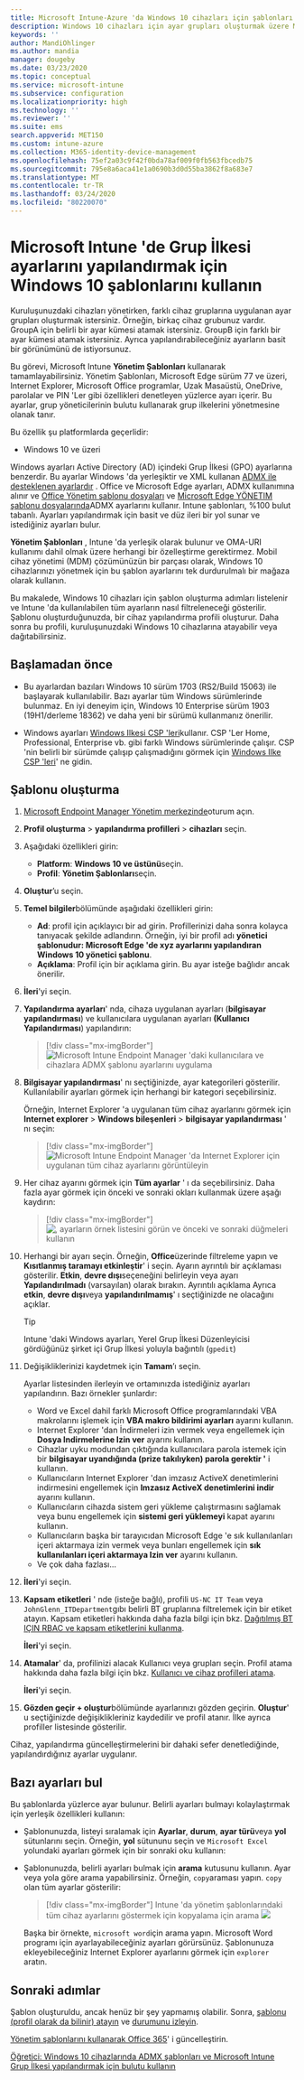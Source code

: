 ```yaml
---
title: Microsoft Intune-Azure 'da Windows 10 cihazları için şablonları kullanma | Microsoft Docs
description: Windows 10 cihazları için ayar grupları oluşturmak üzere Microsoft Intune ve uç nokta yöneticisinde Yönetim şablonlarını kullanın. Office programlarını, Microsoft Edge 'i, Internet Explorer 'daki güvenli özellikleri denetlemek, OneDrive 'a erişimi denetlemek, uzak masaüstü özelliklerini kullanmak, otomatik yürütmeye olanak tanımak, uzaktan yürütmeye izin vermek, güç yönetimi ayarlarını yapmak, HTTP yazdırmayı kullanmak için bir cihaz yapılandırma profilinde Bu ayarları kullanın. farklı Kullanıcı oturum açma seçeneklerini kullanın ve olay günlüğü boyutunu denetleyin.
keywords: ''
author: MandiOhlinger
ms.author: mandia
manager: dougeby
ms.date: 03/23/2020
ms.topic: conceptual
ms.service: microsoft-intune
ms.subservice: configuration
ms.localizationpriority: high
ms.technology: ''
ms.reviewer: ''
ms.suite: ems
search.appverid: MET150
ms.custom: intune-azure
ms.collection: M365-identity-device-management
ms.openlocfilehash: 75ef2a03c9f42f0bda78af009f0fb563fbcedb75
ms.sourcegitcommit: 795e8a6aca41e1a0690b3d0d55ba3862f8a683e7
ms.translationtype: MT
ms.contentlocale: tr-TR
ms.lasthandoff: 03/24/2020
ms.locfileid: "80220070"
---
```

# <a name="use-windows-10-templates-to-configure-group-policy-settings-in-microsoft-intune"></a>Microsoft Intune 'de Grup İlkesi ayarlarını yapılandırmak için Windows 10 şablonlarını kullanın

Kuruluşunuzdaki cihazları yönetirken, farklı cihaz gruplarına uygulanan ayar grupları oluşturmak istersiniz. Örneğin, birkaç cihaz grubunuz vardır. GroupA için belirli bir ayar kümesi atamak istersiniz. GroupB için farklı bir ayar kümesi atamak istersiniz. Ayrıca yapılandırabileceğiniz ayarların basit bir görünümünü de istiyorsunuz.

Bu görevi, Microsoft Intune **Yönetim Şablonları** kullanarak tamamlayabilirsiniz. Yönetim Şablonları, Microsoft Edge sürüm 77 ve üzeri, Internet Explorer, Microsoft Office programlar, Uzak Masaüstü, OneDrive, parolalar ve PIN 'Ler gibi özellikleri denetleyen yüzlerce ayarı içerir. Bu ayarlar, grup yöneticilerinin bulutu kullanarak grup ilkelerini yönetmesine olanak tanır.

Bu özellik şu platformlarda geçerlidir:

- Windows 10 ve üzeri

Windows ayarları Active Directory (AD) içindeki Grup İlkesi (GPO) ayarlarına benzerdir. Bu ayarlar Windows 'da yerleşiktir ve XML kullanan [ADMX ile desteklenen ayarlardır](https://docs.microsoft.com/windows/client-management/mdm/understanding-admx-backed-policies) . Office ve Microsoft Edge ayarları, ADMX kullanımına alınır ve [Office Yönetim şablonu dosyaları](https://www.microsoft.com/download/details.aspx?id=49030) ve [Microsoft Edge YÖNETIM şablonu dosyalarında](https://www.microsoftedgeinsider.com/enterprise)ADMX ayarlarını kullanır. Intune şablonları, %100 bulut tabanlı. Ayarları yapılandırmak için basit ve düz ileri bir yol sunar ve istediğiniz ayarları bulur.

**Yönetim Şablonları** , Intune 'da yerleşik olarak bulunur ve OMA-URI kullanımı dahil olmak üzere herhangi bir özelleştirme gerektirmez. Mobil cihaz yönetimi (MDM) çözümünüzün bir parçası olarak, Windows 10 cihazlarınızı yönetmek için bu şablon ayarlarını tek durdurulmalı bir mağaza olarak kullanın.

Bu makalede, Windows 10 cihazları için şablon oluşturma adımları listelenir ve Intune 'da kullanılabilen tüm ayarların nasıl filtreleneceği gösterilir. Şablonu oluşturduğunuzda, bir cihaz yapılandırma profili oluşturur. Daha sonra bu profili, kuruluşunuzdaki Windows 10 cihazlarına atayabilir veya dağıtabilirsiniz.

## <a name="before-you-begin"></a>Başlamadan önce

- Bu ayarlardan bazıları Windows 10 sürüm 1703 (RS2/Build 15063) ile başlayarak kullanılabilir. Bazı ayarlar tüm Windows sürümlerinde bulunmaz. En iyi deneyim için, Windows 10 Enterprise sürüm 1903 (19H1/derleme 18362) ve daha yeni bir sürümü kullanmanız önerilir.

- Windows ayarları [Windows Ilkesi CSP 'leri](https://docs.microsoft.com/windows/client-management/mdm/policy-configuration-service-provider#policies-supported-by-group-policy-and-admx-backed-policies)kullanır. CSP 'Ler Home, Professional, Enterprise vb. gibi farklı Windows sürümlerinde çalışır. CSP 'nin belirli bir sürümde çalışıp çalışmadığını görmek için [Windows Ilke CSP 'leri](https://docs.microsoft.com/windows/client-management/mdm/policy-configuration-service-provider#policies-supported-by-group-policy-and-admx-backed-policies)' ne gidin.

## <a name="create-the-template"></a>Şablonu oluşturma

1. [Microsoft Endpoint Manager Yönetim merkezinde](https://go.microsoft.com/fwlink/?linkid=2109431)oturum açın.
2. **Profil oluşturma** > **yapılandırma profilleri** > **cihazları** seçin.
3. Aşağıdaki özellikleri girin:

    - **Platform**: **Windows 10 ve üstünü**seçin.
    - **Profil**: **Yönetim Şablonları**seçin.

4. **Oluştur**’u seçin.
5. **Temel bilgiler**bölümünde aşağıdaki özellikleri girin:

    - **Ad**: profil için açıklayıcı bir ad girin. Profillerinizi daha sonra kolayca tanıyacak şekilde adlandırın. Örneğin, iyi bir profil adı **yönetici şablonudur: Microsoft Edge 'de xyz ayarlarını yapılandıran Windows 10 yönetici şablonu**.
    - **Açıklama**: Profil için bir açıklama girin. Bu ayar isteğe bağlıdır ancak önerilir.

6. **İleri**'yi seçin.

7. **Yapılandırma ayarları**' nda, cihaza uygulanan ayarları (**bilgisayar yapılandırması**) ve kullanıcılara uygulanan ayarları **(Kullanıcı Yapılandırması**) yapılandırın:

    > [!div class="mx-imgBorder"]
    > ![Microsoft Intune Endpoint Manager 'daki kullanıcılara ve cihazlara ADMX şablonu ayarlarını uygulama](./media/administrative-templates-windows/administrative-templates-choose-computer-user-configuration.png)

8. **Bilgisayar yapılandırması**' nı seçtiğinizde, ayar kategorileri gösterilir. Kullanılabilir ayarları görmek için herhangi bir kategori seçebilirsiniz.

    Örneğin, Internet Explorer 'a uygulanan tüm cihaz ayarlarını görmek için **Internet explorer** > **Windows bileşenleri** > **bilgisayar yapılandırması** ' nı seçin:

    > [!div class="mx-imgBorder"]
    > ![Microsoft Intune Endpoint Manager 'da Internet Explorer için uygulanan tüm cihaz ayarlarını görüntüleyin](./media/administrative-templates-windows/administrative-templates-all-internet-explorer-settings-device.png)

9. Her cihaz ayarını görmek için **Tüm ayarlar** ' ı da seçebilirsiniz. Daha fazla ayar görmek için önceki ve sonraki okları kullanmak üzere aşağı kaydırın:

    > [!div class="mx-imgBorder"]
    > ![, ayarların örnek listesini görün ve önceki ve sonraki düğmeleri kullanın](./media/administrative-templates-windows/administrative-templates-sample-settings-list.png)

10. Herhangi bir ayarı seçin. Örneğin, **Office**üzerinde filtreleme yapın ve **Kısıtlanmış taramayı etkinleştir**' i seçin. Ayarın ayrıntılı bir açıklaması gösterilir. **Etkin**, **devre dışı**seçeneğini belirleyin veya ayarı **Yapılandırılmadı** (varsayılan) olarak bırakın. Ayrıntılı açıklama Ayrıca **etkin**, **devre dışı**veya **yapılandırılmamış**' ı seçtiğinizde ne olacağını açıklar.

    > [!TIP]
    > Intune 'daki Windows ayarları, Yerel Grup İlkesi Düzenleyicisi gördüğünüz şirket içi Grup İlkesi yoluyla bağıntılı (`gpedit`)

11. Değişikliklerinizi kaydetmek için **Tamam**’ı seçin.

    Ayarlar listesinden ilerleyin ve ortamınızda istediğiniz ayarları yapılandırın. Bazı örnekler şunlardır:

    - Word ve Excel dahil farklı Microsoft Office programlarındaki VBA makrolarını işlemek için **VBA makro bildirimi ayarları** ayarını kullanın.
    - Internet Explorer 'dan İndirmeleri izin vermek veya engellemek için **Dosya Indirmelerine Izin ver** ayarını kullanın.
    - Cihazlar uyku modundan çıktığında kullanıcılara parola istemek için bir **bilgisayar uyandığında (prize takılıyken) parola gerektir '** i kullanın.
    - Kullanıcıların Internet Explorer 'dan imzasız ActiveX denetimlerini indirmesini engellemek için **Imzasız ActiveX denetimlerini indir** ayarını kullanın.
    - Kullanıcıların cihazda sistem geri yükleme çalıştırmasını sağlamak veya bunu engellemek için **sistemi geri yüklemeyi** kapat ayarını kullanın.
    - Kullanıcıların başka bir tarayıcıdan Microsoft Edge 'e sık kullanılanları içeri aktarmaya izin vermek veya bunları engellemek için **sık kullanılanları içeri aktarmaya Izin ver** ayarını kullanın.
    - Ve çok daha fazlası...

12. **İleri**'yi seçin.
13. **Kapsam etiketleri** ' nde (isteğe bağlı), profili `US-NC IT Team` veya `JohnGlenn_ITDepartment`gıbı belirli BT gruplarına filtrelemek için bir etiket atayın. Kapsam etiketleri hakkında daha fazla bilgi için bkz. [Dağıtılmış BT IÇIN RBAC ve kapsam etiketlerini kullanma](..//fundamentals/scope-tags.md).

    **İleri**'yi seçin.

14. **Atamalar**' da, profilinizi alacak Kullanıcı veya grupları seçin. Profil atama hakkında daha fazla bilgi için bkz. [Kullanıcı ve cihaz profilleri atama](device-profile-assign.md).

    **İleri**'yi seçin.

15. **Gözden geçir + oluştur**bölümünde ayarlarınızı gözden geçirin. **Oluştur**' u seçtiğinizde değişiklikleriniz kaydedilir ve profil atanır. İlke ayrıca profiller listesinde gösterilir.

Cihaz, yapılandırma güncelleştirmelerini bir dahaki sefer denetlediğinde, yapılandırdığınız ayarlar uygulanır.

## <a name="find-some-settings"></a>Bazı ayarları bul

Bu şablonlarda yüzlerce ayar bulunur. Belirli ayarları bulmayı kolaylaştırmak için yerleşik özellikleri kullanın:

- Şablonunuzda, listeyi sıralamak için **Ayarlar**, **durum**, **ayar türü**veya **yol** sütunlarını seçin. Örneğin, **yol** sütununu seçin ve `Microsoft Excel` yolundaki ayarları görmek için bir sonraki oku kullanın:

- Şablonunuzda, belirli ayarları bulmak için **arama** kutusunu kullanın. Ayar veya yola göre arama yapabilirsiniz. Örneğin, `copy`araması yapın. `copy` olan tüm ayarlar gösterilir:

  > [!div class="mx-imgBorder"]
  > Intune 'da yönetim şablonlarındaki tüm cihaz ayarlarını göstermek için kopyalama için arama ![](./media/administrative-templates-windows/search-copy-settings.png) 

  Başka bir örnekte, `microsoft word`için arama yapın. Microsoft Word programı için ayarlayabileceğiniz ayarları görürsünüz. Şablonunuza ekleyebileceğiniz Internet Explorer ayarlarını görmek için `explorer` aratın.

## <a name="next-steps"></a>Sonraki adımlar

Şablon oluşturuldu, ancak henüz bir şey yapmamış olabilir. Sonra, [şablonu (profil olarak da bilinir) atayın](device-profile-assign.md) ve [durumunu izleyin](device-profile-monitor.md).

[Yönetim şablonlarını kullanarak Office 365](administrative-templates-update-office.md)' i güncelleştirin.

[Öğretici: Windows 10 cihazlarında ADMX şablonları ve Microsoft Intune Grup İlkesi yapılandırmak için bulutu kullanın](tutorial-walkthrough-administrative-templates.md)
